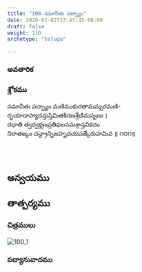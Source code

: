 ```yaml
---
title: "100.సమానీతః పద్భ్యాం"
date: 2020-02-02T23:43:45-08:00
draft: false
weight: 110
archetype: "telugu"

---
```


### అవతారిక


### శ్లోకము

సమానీతః పద్భ్యాం మణిముకురతామమ్బరమణి-
<br/>ర్భయాదాస్యాదన్తఃస్తిమితకిరణశ్రేణిమసృణః ।
<br/>దధాతి త్వద్వక్త్రంప్రతిఫలనమశ్రాన్తవికచం
<br/>నిరాతఙ్కం చన్ద్రాన్నిజహృదయపఙ్కేరుహమివ ॥ ౧౦౧॥
<br/>

<br/><br/>

## అన్వయము 


## తాత్పర్యము 

### చిత్రములు 

![100_1](/images/sl/manual/SL_V100.jpg)

### పద్యానువాదము
